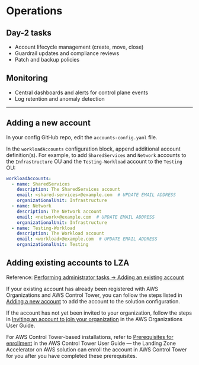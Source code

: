# Operations

## Day-2 tasks

- Account lifecycle management (create, move, close)
- Guardrail updates and compliance reviews
- Patch and backup policies

## Monitoring

- Central dashboards and alerts for control plane events
- Log retention and anomaly detection

---

## Adding a new account

In your config GitHub repo, edit the `accounts-config.yaml` file.

In the `workloadAccounts` configuration block, append additional account definition(s). For example, to add `SharedServices` and `Network` accounts to the `Infrastructure` OU and the `Testing-Workload` account to the `Testing` OU:

```yaml
workloadAccounts:
  - name: SharedServices
    description: The SharedServices account
    email: <shared-services>@example.com  # UPDATE EMAIL ADDRESS
    organizationalUnit: Infrastructure
  - name: Network
    description: The Network account
    email: <network>@example.com  # UPDATE EMAIL ADDRESS
    organizationalUnit: Infrastructure
  - name: Testing-Workload
    description: The Workload account
    email: <workload>@example.com  # UPDATE EMAIL ADDRESS
    organizationalUnit: Testing
```

## Adding existing accounts to LZA

Reference: [Performing administrator tasks → Adding an existing account](https://docs.aws.amazon.com/solutions/latest/landing-zone-accelerator-on-aws/performing-administrator-tasks.html#adding-an-existing-account)

If your existing account has already been registered with AWS Organizations and AWS Control Tower, you can follow the steps listed in [Adding a new account](https://docs.aws.amazon.com/solutions/latest/landing-zone-accelerator-on-aws/performing-administrator-tasks.html#adding-a-new-account) to add the account to the solution configuration.

If the account has not yet been invited to your organization, follow the steps in [Inviting an account to join your organization](https://docs.aws.amazon.com/organizations/latest/userguide/orgs_manage_accounts_invites.html) in the AWS Organizations User Guide.

For AWS Control Tower-based installations, refer to [Prerequisites for enrollment](https://docs.aws.amazon.com/controltower/latest/userguide/enrollment-prerequisites.html) in the AWS Control Tower User Guide — the Landing Zone Accelerator on AWS solution can enroll the account in AWS Control Tower for you after you have completed these prerequisites.
